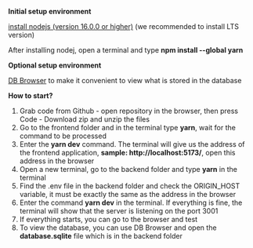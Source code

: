 **Initial setup environment**

[install nodejs (version 16.0.0 or higher)](https://nodejs.org/en/) (we recommended to install LTS version)

After installing nodej, open a terminal and type **npm install --global yarn**

**Optional setup environment**

[DB Browser](https://sqlitebrowser.org/dl/) to make it convenient to view what is stored in the database

**How to start?**

1. Grab code from Github - open repository in the browser, then press Code - Download zip and unzip the files
2. Go to the frontend folder and in the terminal type **yarn**, wait for the command to be processed
3. Enter the **yarn dev** command. The terminal will give us the address of the frontend application, **sample: http://localhost:5173/**, open this address in the browser
4. Open a new terminal, go to the backend folder and type **yarn** in the terminal
5. Find the .env file in the backend folder and check the ORIGIN_HOST variable, it must be exactly the same as the address in the browser
6. Enter the command **yarn dev** in the terminal. If everything is fine, the terminal will show that the server is listening on the port 3001
7. If everything starts, you can go to the browser and test
8. To view the database, you can use DB Browser and open the **database.sqlite** file which is in the backend folder

